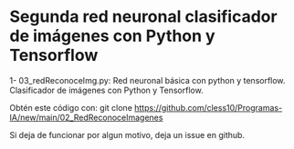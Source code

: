 # Segunda red neuronal clasificador de imágenes con Python y Tensorflow

1- 03_redReconoceImg.py: Red neuronal básica con python y tensorflow. Clasificador de imágenes con Python y Tensorflow.

Obtén este código con: git clone https://github.com/cless10/Programas-IA/new/main/02_RedReconoceImagenes

Si deja de funcionar por algun motivo, deja un issue en github.
